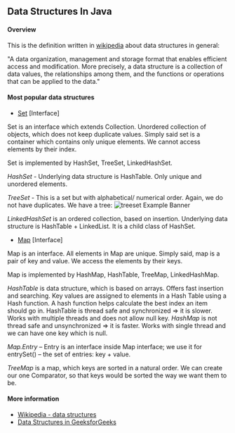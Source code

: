 ## Data Structures In Java

#### Overview

This is the definition written in <a href= "https://en.wikipedia.org/wiki/Data_structure" target="_blank" rel='nofollow'>wikipedia</a> about data structures in general:
  
  
  "A data organization, management and storage format that enables efficient access and modification. More precisely, a data structure is a collection of data values, the relationships among them, and the functions or operations that can be applied to the data."


#### Most popular data structures

- <a href = "https://docs.oracle.com/javase/7/docs/api/java/util/Set.html" target="_blank" rel='nofollow'>Set</a> [Interface]


Set is an interface which extends Collection. Unordered collection of objects, which does not keep duplicate values. Simply said set is a container which contains only unique elements. We cannot access elements by their index. 

Set is implemented by HashSet, TreeSet, LinkedHashSet.

_HashSet_ - Underlying data structure is HashTable. Only unique and unordered elements.

_TreeSet_ - This is a set but with alphabetical/ numerical order. Again, we do not have duplicates. We have a tree:
![treeset Example Banner](https://www.cs.wcupa.edu/rkline/assets/img/DS/bst2.png?1264796754)

_LinkedHashSet_ is an ordered collection, based on insertion. Underlying data structure is HashTable + LinkedList. It is a child class of HashSet.


- <a href = "https://docs.oracle.com/javase/8/docs/api/java/util/Map.html" target="_blank" rel='nofollow'>Map</a> [Interface]


Map is an interface. All elements in Map are unique. Simply said, map is a pair of key and value. We access the elements by their keys.

Map is implemented by HashMap, HashTable, TreeMap, LinkedHashMap.

_HashTable_ is data structure, which is based on arrays. Offers fast insertion and searching. Key values are assigned to elements in a Hash Table using a Hash function. A hash function helps calculate the best index an item should go in. 
HashTable is thread safe and synchronized => it is slower. Works with multiple threads and does not allow null key. 
_HashMap_ is not thread safe and unsynchronized => it is faster. Works with single thread and we can have one key which is null.


_Map.Entry_ – Entry is an interface inside Map interface; we use it for entrySet() – the set of entries: key + value.


_TreeMap_ is a map, which keys are sorted in a natural order. We can create our one Comparator, so that keys would be sorted the way we want them to be. 



#### More information 
- <a href='https://en.wikipedia.org/wiki/Data_structure' target='_blank' rel='nofollow'>Wikipedia - data structures</a>
- <a href='https://www.geeksforgeeks.org/data-structures/' target='_blank' rel='nofollow'>Data Structures in GeeksforGeeks</a>
